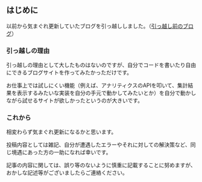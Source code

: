 ## はじめに
以前から気まぐれ更新していたブログを引っ越ししました。（[引っ越し前のブログ](https://yusei-qqq.hatenablog.com/)）

### 引っ越しの理由
引っ越しの理由として大したものはないのですが、自分でコードを書いたり自由にできるブログサイトを作ってみたかっただけです。

お仕事上では試しにくい機能（例えば、アナリティクスのAPIを叩いて、集計結果を表示するみたいな実装を自分の手元で動かしてみたいとか）を自分で動かしながら試せるサイトが欲しかったというのが大きいです。

###  これから
相変わらず気まぐれ更新になるかと思います。

投稿内容としては雑記、自分が遭遇したエラーやそれに対しての解決策など、同じ境遇にあった方の一助になれば幸いです。

記事の内容に関しては、誤り等のないように慎重に記載することに努めますが、おかしな記述等がございましたらご連絡ください。

